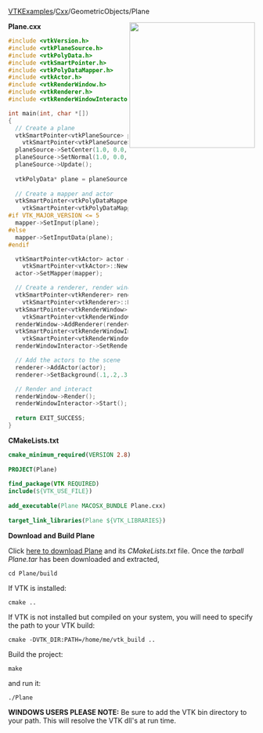 [VTKExamples](Home)/[Cxx](Cxx)/GeometricObjects/Plane

<img align="right" src="https://github.com/lorensen/VTKExamples/raw/master/Testing/Baseline/GeometricObjects/TestPlane.png" width="256" />

**Plane.cxx**
```c++
#include <vtkVersion.h>
#include <vtkPlaneSource.h>
#include <vtkPolyData.h>
#include <vtkSmartPointer.h>
#include <vtkPolyDataMapper.h>
#include <vtkActor.h>
#include <vtkRenderWindow.h>
#include <vtkRenderer.h>
#include <vtkRenderWindowInteractor.h>

int main(int, char *[])
{
  // Create a plane
  vtkSmartPointer<vtkPlaneSource> planeSource =
    vtkSmartPointer<vtkPlaneSource>::New();
  planeSource->SetCenter(1.0, 0.0, 0.0);
  planeSource->SetNormal(1.0, 0.0, 1.0);
  planeSource->Update();
  
  vtkPolyData* plane = planeSource->GetOutput();
    
  // Create a mapper and actor
  vtkSmartPointer<vtkPolyDataMapper> mapper =
    vtkSmartPointer<vtkPolyDataMapper>::New();
#if VTK_MAJOR_VERSION <= 5
  mapper->SetInput(plane);
#else
  mapper->SetInputData(plane);
#endif

  vtkSmartPointer<vtkActor> actor =
    vtkSmartPointer<vtkActor>::New();
  actor->SetMapper(mapper);

  // Create a renderer, render window and interactor
  vtkSmartPointer<vtkRenderer> renderer =
    vtkSmartPointer<vtkRenderer>::New();
  vtkSmartPointer<vtkRenderWindow> renderWindow =
    vtkSmartPointer<vtkRenderWindow>::New();
  renderWindow->AddRenderer(renderer);
  vtkSmartPointer<vtkRenderWindowInteractor> renderWindowInteractor =
    vtkSmartPointer<vtkRenderWindowInteractor>::New();
  renderWindowInteractor->SetRenderWindow(renderWindow);

  // Add the actors to the scene
  renderer->AddActor(actor);
  renderer->SetBackground(.1,.2,.3); // Background color dark blue

  // Render and interact
  renderWindow->Render();
  renderWindowInteractor->Start();
  
  return EXIT_SUCCESS;
}
```
**CMakeLists.txt**
```cmake
cmake_minimum_required(VERSION 2.8)
 
PROJECT(Plane)
 
find_package(VTK REQUIRED)
include(${VTK_USE_FILE})
 
add_executable(Plane MACOSX_BUNDLE Plane.cxx)
 
target_link_libraries(Plane ${VTK_LIBRARIES})
```

**Download and Build Plane**

Click [here to download Plane](https://github.com/lorensen/VTKWikiExamplesTarballs/raw/master/Plane.tar) and its *CMakeLists.txt* file.
Once the *tarball Plane.tar* has been downloaded and extracted,
```
cd Plane/build 
```
If VTK is installed:
```
cmake ..
```
If VTK is not installed but compiled on your system, you will need to specify the path to your VTK build:
```
cmake -DVTK_DIR:PATH=/home/me/vtk_build ..
```
Build the project:
```
make
```
and run it:
```
./Plane
```
**WINDOWS USERS PLEASE NOTE:** Be sure to add the VTK bin directory to your path. This will resolve the VTK dll's at run time.

